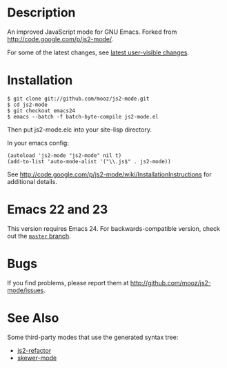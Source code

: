 Description
======

An improved JavaScript mode for GNU Emacs. Forked from <http://code.google.com/p/js2-mode/>.

For some of the latest changes, see [latest user-visible changes](https://github.com/mooz/js2-mode/wiki/Latest-user-visible-changes).

Installation
======

    $ git clone git://github.com/mooz/js2-mode.git
    $ cd js2-mode
    $ git checkout emacs24
    $ emacs --batch -f batch-byte-compile js2-mode.el

Then put js2-mode.elc into your site-lisp directory.

In your emacs config:

    (autoload 'js2-mode "js2-mode" nil t)
    (add-to-list 'auto-mode-alist '("\\.js$" . js2-mode))

See <http://code.google.com/p/js2-mode/wiki/InstallationInstructions> for
additional details.

Emacs 22 and 23
===============

This version requires Emacs 24. For backwards-compatible version, check out the [`master` branch](https://github.com/mooz/js2-mode/tree/master).

Bugs
====

If you find problems, please report them at <http://github.com/mooz/js2-mode/issues>.

See Also
======

Some third-party modes that use the generated syntax tree:

* [js2-refactor](https://github.com/magnars/js2-refactor.el)
* [skewer-mode](https://github.com/skeeto/skewer-mode)
